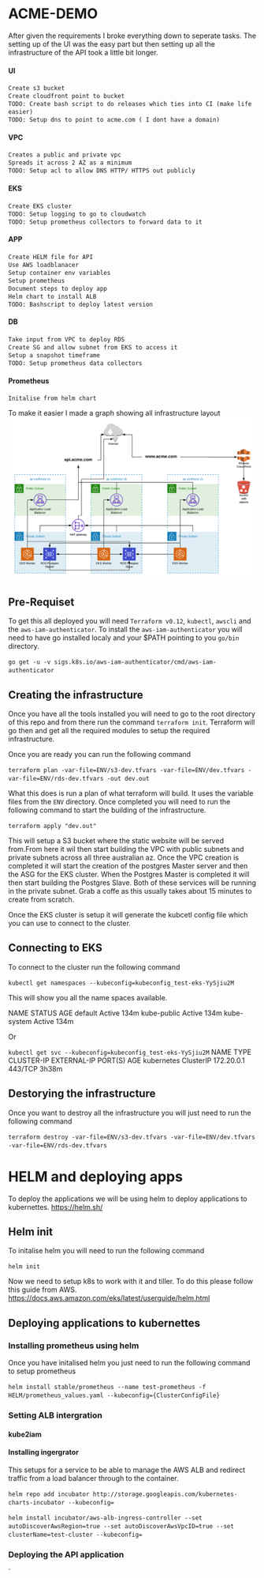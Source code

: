 # ACME-DEMO

After given the requirements I broke everything down to seperate tasks. The setting up of the UI was the easy part but then setting up all the infrastructure of the API took a little bit longer.

#### UI
	Create s3 bucket
	Create cloudfront point to bucket 
	TODO: Create bash script to do releases which ties into CI (make life easier)
	TODO: Setup dns to point to acme.com ( I dont have a domain)

#### VPC
	Creates a public and private vpc
	Spreads it across 2 AZ as a minimum
	TODO: Setup acl to allow DNS HTTP/ HTTPS out publicly

#### EKS
	Create EKS cluster 
	TODO: Setup logging to go to cloudwatch 
	TODO: Setup prometheus collectors to forward data to it 

#### APP
	Create HELM file for API
	Use AWS loadblanacer
	Setup container env variables
	Setup prometheus 
	Document steps to deploy app 
	Helm chart to install ALB 
	TODO: Bashscript to deploy latest version

#### DB
	Take input from VPC to deploy RDS 
	Create SG and allow subnet from EKS to access it 
	Setup a snapshot timeframe
	TODO: Setup prometheus data collectors

#### Prometheus
	Initalise from helm chart

To make it easier I made a graph showing all infrastructure layout
![alt text](Images/AWS.png "AWS Dev enviroment")


## Pre-Requiset 
To get this all deployed you will need `Terraform v0.12`, `kubectl`, `awscli` and the `aws-iam-authenticator`. To install the `aws-iam-authenticator` you will need to have go installed localy and your $PATH pointing to you `go/bin` directory.

`go get -u -v sigs.k8s.io/aws-iam-authenticator/cmd/aws-iam-authenticator`

## Creating the infrastructure 

Once you have all the tools installed you will need to go to the root directory of this repo and from there run the command `terraform init`. Terraform will go then and get all the required modules to setup the required infrastructure.

Once you are ready you can run the following command 

`terraform plan -var-file=ENV/s3-dev.tfvars -var-file=ENV/dev.tfvars -var-file=ENV/rds-dev.tfvars -out dev.out`

What this does is run a plan of what terraform will build. It uses the variable files from the `ENV` directory. Once completed you will need to run the following command to start the building of the infrastructure.

`terraform apply "dev.out"`

This will setup a S3 bucket where the static website will be served from.From here it wil then start building the VPC with public subnets and private subnets across all three australian az. 
Once the VPC creation is completed it will start the creation of the postgres Master server and then the ASG for the EKS cluster. When the Postgres Master is completed it will then start building the Postgres Slave. Both of these services will be running  in the private subnet. Grab a coffe as this usually takes about 15 minutes to create from scratch.

Once the EKS cluster is setup it will generate the kubcetl config file which you can use to connect to the cluster.

## Connecting to EKS

To connect to the cluster run the following command 

`kubectl get namespaces --kubeconfig=kubeconfig_test-eks-YySjiu2M`

This will show you all the name spaces available.

NAME          STATUS   AGE
default       Active   134m
kube-public   Active   134m
kube-system   Active   134m

Or 

`kubectl get svc --kubeconfig=kubeconfig_test-eks-YySjiu2M`
NAME         TYPE        CLUSTER-IP   EXTERNAL-IP   PORT(S)   AGE
kubernetes   ClusterIP   172.20.0.1   <none>        443/TCP   3h38m


## Destorying the infrastructure 

Once you want to destroy all the infrastructure you will just need to run the following command

`terraform destroy -var-file=ENV/s3-dev.tfvars -var-file=ENV/dev.tfvars -var-file=ENV/rds-dev.tfvars`

# HELM and deploying apps 

To deploy the applications we will be using helm to deploy applications to kubernettes. https://helm.sh/

## Helm init 

To initalise helm you will need to run the following command

`helm init`

Now we need to setup k8s to work with it and tiller. To do this please follow this guide from AWS.
https://docs.aws.amazon.com/eks/latest/userguide/helm.html

## Deploying applications to kubernettes

### Installing prometheus using helm

Once you have initalised helm you just need to run the following command to setup prometheus

`helm install stable/prometheus --name test-prometheus -f HELM/prometheus_values.yaml --kubeconfig={ClusterConfigFile}`

### Setting ALB intergration

#### kube2iam

#### Installing ingergrator 
This setups for a service to be able to manage the AWS ALB and redirect traffic from a load balancer through to the container. 

`helm repo add incubator http://storage.googleapis.com/kubernetes-charts-incubator --kubeconfig=`

`helm install incubator/aws-alb-ingress-controller --set autoDiscoverAwsRegion=true --set autoDiscoverAwsVpcID=true --set clusterName=test-cluster --kubeconfig=`

### Deploying the API application

`
